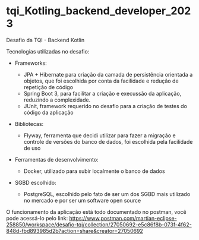 # tqi_Kotling_backend_developer_2023
Desafio da TQI - Backend Kotlin

Tecnologias utilizadas no desafio:
- Frameworks:
  - JPA + Hibernate para criação da camada de persistência orientada a objetos, que foi escolhida por conta da facilidade e redução de repetição de código
  - Spring Boot 3, para facilitar a criação e execussão da aplicação, reduzindo a complexidade.
  - JUnit, framework requerido no desafio para a criação de testes do código da aplicação

- Bibliotecas:
    - Flyway, ferramenta que decidi utilizar para fazer a migração e controle de versões do banco de dados, foi escolhida pela facilidade de uso
 
- Ferramentas de desenvolvimento:
    - Docker, utilizado para subir localmente o banco de dados
 
- SGBD escolhido:
  - PostgreSQL, escolhido pelo fato de ser um dos SGBD mais utilizado no mercado e por ser um software open source
 
O funcionamento da aplicação está todo documentado no postman, você pode acessá-lo pelo link:
  https://www.postman.com/martian-eclipse-258850/workspace/desafio-tqi/collection/27050692-e5c86f8b-073f-4f62-848d-fbd893985d2b?action=share&creator=27050692

